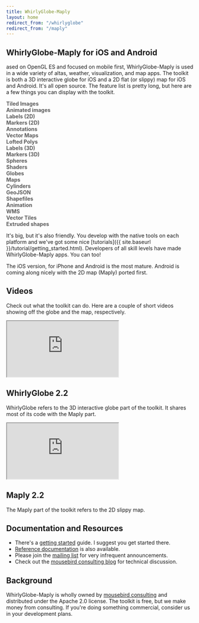 ```yaml
---
title: WhirlyGlobe-Maply
layout: home
redirect_from: "/whirlyglobe"
redirect_from: "/maply"
---
```


## WhirlyGlobe-Maply for iOS and Android

ased on OpenGL ES and focused on mobile first, WhirlyGlobe-Maply is used in a wide variety of altas, weather, visualization, and map apps.  The toolkit is both a 3D interactive globe for iOS and a 2D flat (or slippy) map for iOS and Android.  It's all open source.
The feature list is pretty long, but here are a few things you can display with the toolkit.

<div class="row" style="margin-bottom:10pt">
<div class="col-sm-3">
<b style="opacity:0.7;">Tiled Images</b>
</div>
<div class="col-sm-3">
<b style="opacity:0.7;">Animated images</b>
</div>
<div class="col-sm-3">
<b style="opacity:0.7;">Labels (2D)</b>
</div>
<div class="col-sm-3">
<b style="opacity:0.7;">Markers (2D)</b>
</div>
<div class="col-sm-3">
<b style="opacity:0.7;">Annotations</b>
</div>
<div class="col-sm-3">
<b style="opacity:0.7;">Vector Maps</b>
</div>
<div class="col-sm-3">
<b style="opacity:0.7;">Lofted Polys</b>
</div>
<div class="col-sm-3">
<b style="opacity:0.7;">Labels (3D)</b>
</div>
<div class="col-sm-3">
<b style="opacity:0.7;">Markers (3D)</b>
</div>
<div class="col-sm-3">
<b style="opacity:0.7;">Spheres</b>
</div>
<div class="col-sm-3">
<b style="opacity:0.7;">Shaders</b>
</div>
<div class="col-sm-3">
<b style="opacity:0.7;">Globes</b>
</div>
<div class="col-sm-3">
<b style="opacity:0.7;">Maps</b>
</div>
<div class="col-sm-3">
<b style="opacity:0.7;">Cylinders</b>
</div>
<div class="col-sm-3">
<b style="opacity:0.7;">GeoJSON</b>
</div>
<div class="col-sm-3">
<b style="opacity:0.7;">Shapefiles</b>
</div>
<div class="col-sm-3">
<b style="opacity:0.7;">Animation</b>
</div>
<div class="col-sm-3">
<b style="opacity:0.7;">WMS</b>
</div>
<div class="col-sm-3">
<b style="opacity:0.7;">Vector Tiles</b>
</div>
<div class="col-sm-3">
<b style="opacity:0.7;">Extruded shapes</b>
</div>
</div>


It's big, but it's also friendly.  You develop with the native tools on each platform and we've got some nice [tutorials]({{ site.baseurl }}/tutorial/getting_started.html).  Developers of all skill levels have made WhirlyGlobe-Maply apps.  You can too!

The iOS version, for iPhone and Android is the most mature.  Android is coming along nicely with the 2D map (Maply) ported first.

## Videos

Check out what the toolkit can do.  Here are a couple of short videos showing off the globe and the map, respectively.

<div class="row">
  <div class="col-sm-6">
    <div class="embed-responsive embed-responsive-4by3">
      <iframe src="http://www.youtube.com/embed/rprzbSwqE2Y?feature=player_embedded" allowfullscreen></iframe>
    </div>
    <div class="video-caption">
      <h2>WhirlyGlobe 2.2</h2>
      <p>
        WhirlyGlobe refers to the 3D interactive globe part of the toolkit. It shares most of its code with the Maply part.
      </p>
    </div>
  </div>

  <div class="col-sm-6">
    <div class="embed-responsive embed-responsive-4by3">
      <iframe src="https://www.youtube.com/embed/YTBSl4Cok9A?feature=player_embedded" allowfullscreen></iframe>
    </div>
    <div class="video-caption">
      <h2>Maply 2.2</h2>
      <p>
        The Maply part of the toolkit refers to the 2D slippy map.
      </p>
    </div>
  </div>
</div>

## Documentation and Resources

<ul class="docs-and-resources">
  <li class="arrow">There's a <a href="{{ site.baseurl }}/tutorial/getting_started.html">getting started</a> guide. I suggest you get started there.</li>
  <li class="doc"><a href="{{ site.baseurl }}/reference/reference.html">Reference documentation</a> is also available.</li>
  <li class="mail">Please join the <a href="http://eepurl.com/D30CD" target="_blank">mailing list</a> for very infrequent announcements.</li>
  <li class="mousebird">Check out the <a href="http://mousebirdconsulting.blogspot.com/" target="_blank">mousebird consulting blog</a> for technical discussion.</li>
</ul>

## Background

WhirlyGlobe-Maply is wholly owned by <a href="http://www.mousebirdconsulting.com/" target="_blank">mousebird consulting</a> and distributed under the Apache 2.0 license. The toolkit is free, but we make money from consulting. If you're doing something commercial, consider us in your development plans.

